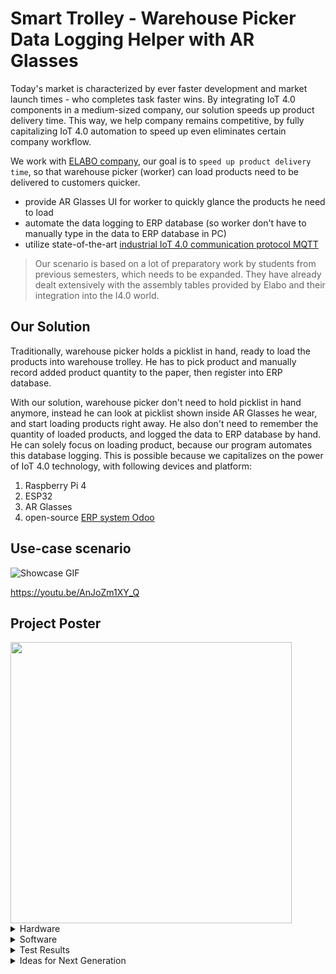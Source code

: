 # Smart Trolley - Warehouse Picker Data Logging Helper with AR Glasses

Today's market is characterized by ever faster development and market launch times - who completes task faster wins. By integrating IoT 4.0 components in a medium-sized company, our solution speeds up product delivery time. This way, we help company remains competitive, by fully capitalizing IoT 4.0 automation to speed up even eliminates certain company workflow. 

We work with [ELABO company](https://www.elabo.com/), our goal is to `speed up product delivery time`, so that warehouse picker (worker) can load products need to be delivered to customers quicker.
- provide AR Glasses UI for worker to quickly glance the products he need to load 
- automate the data logging to ERP database (so worker don't have to manually type in the data to ERP database in PC)
- utilize state-of-the-art [industrial IoT 4.0 communication protocol MQTT](https://mqtt.org/)

> Our scenario is based on a lot of preparatory work by students from previous semesters, which needs to be expanded. They have already dealt extensively with the assembly tables provided by Elabo and their integration into the I4.0 world.

## Our Solution
Traditionally, warehouse picker holds a picklist in hand, ready to load the products into warehouse trolley. He has to pick product and manually record added product quantity to the paper, then register into ERP database.

With our solution, warehouse picker don't need to hold picklist in hand anymore, instead he can look at picklist shown inside AR Glasses he wear, and start loading products right away. He also don't need to remember the quantity of loaded products, and logged the data to ERP database by hand. He can solely focus on loading product, because our program automates this database logging. This is possible because we capitalizes on the power of IoT 4.0 technology, with following devices and platform:
1. Raspberry Pi 4
2. ESP32
3. AR Glasses
4. open-source [ERP system Odoo](https://www.odoo.com/)
## Use-case scenario

![Showcase GIF](https://user-images.githubusercontent.com/75115433/200133023-c3c923bc-36bb-4c16-ad84-4edad348aef3.gif)

https://youtu.be/AnJoZm1XY_Q
## Project Poster
<img src="https://firebasestorage.googleapis.com/v0/b/linemsgapi-v2.appspot.com/o/github%2FProject_Poster.jpg?alt=media&token=e4243d53-64e3-466d-be70-52d5d13d5f4b" width="450" />

<details><summary> Hardware </summary> <p>

## Hardware List

| Part | Present | To buy | ? | Comment |
|------|-----------|-----------|---|-----------|
| ESP32 | | 1 | | |
| Strain gauge sensors | | 3 | | Three different types of strain gauge sensors to test |
| Force sensor | | 1 | | |
| Soldering Accessories | | | 1 | For soldering the sensors |
| AR Glasses | 3 | | | |
| Loudspeaker | | | 1 | |
| Cables | | | 1 | For soldering and for connecting the components |
| Raspberry Pi | 1 | | |  |
| Battery for ESP32 | | 1 | | |

## ESP32 

The ESP32 is an affordable, low-power board with Wi-Fi and dual-mode Bluetooth that enables communication between the weight sensors (which receive and convert the incoming signal from the amplifier) ​​and the Raspberry Pi. The small size, ease of use, the versatility and the large number of GP I/O pins made this board the right choice for the project.

<img src="https://firebasestorage.googleapis.com/v0/b/linemsgapi-v2.appspot.com/o/github%2Fesp32.jpg?alt=media&token=5d0d802b-734a-4583-af8d-c736ad7f016c" width="260" /> <img src="https://firebasestorage.googleapis.com/v0/b/linemsgapi-v2.appspot.com/o/github%2Fesp32-2.jpg?alt=media&token=fd0e7418-a630-4956-9eeb-b677d0709a14" width="250" />

### Analogue Digital Converter => Kali and Mess Library
The Kali and Mess codes were written in C++ using the HX711-ADC library. This code enables the sensors to be calibrated through a tare process like a normal scale (a calibration constant is automatically calculated at the beginning of the program and can then be manually changed thereafter), and the regular measurement of the weight values ​​thereafter. For more information about the HX711-ADC library please see: https://github.com/olkal/HX711_ADC

<img src="https://firebasestorage.googleapis.com/v0/b/linemsgapi-v2.appspot.com/o/github%2Fesp32_pins.png?alt=media&token=1e3b6ce6-72a9-47c0-9970-7190bf96a212" width="500" />

https://randomnerdtutorials.com/getting-started-with-esp32/

### Used Pins
The connection between the ESP32 and the amplifier is made as follows: the GND bases are connected via the blue wire; the VCC pin is connected to the ESP32's Vin pin via the red wire; the data pin (DT) is connected to pin 19 via the green wire; the clock pin (SCK) is connected to pin 18 via the yellow wire. The connection between the amplifier and the strain gauge sensor is described in the "SG Sensors" section.

## DMS Strain Gauge Sensors
### How does the strain gauge sensor work?

The strain gauge sensors calculate the weight on them based on the deformation (stress) caused. The sensor consists of a series of resistors (4 resistors forming the so-called Wheatstone bridge) whose resistance value changes depending on the deformation. The weight of the object placed on the sensor can be calculated from the fluctuations in this value and the corresponding voltage in the circuit.

<img src="https://firebasestorage.googleapis.com/v0/b/linemsgapi-v2.appspot.com/o/github%2Fwheatstone_bridge.png?alt=media&token=9ab676b0-09e7-420d-9f09-171b0ccfadc3" width="250" />

Connection to the sensor is via 2 input wires that power the circuit and 2 output wires. The sensor is connected to the ESP32 via an amplifier which not only amplifies the signal read from the sensor to ESP32 compatible voltage levels (typically in the 0-5V range) but also allows the data read to be synchronized via a clock signal.

### Montage used

The sensor is connected to the amplifier as follows: the black and red wires (corresponding to the input current signal) are connected to pins E- and E+ respectively; the green and gray wires are connected to pins A+ and A-, respectively.

<img src="https://firebasestorage.googleapis.com/v0/b/linemsgapi-v2.appspot.com/o/github%2FDMS_Sensor_to_ESP32_linkage.png?alt=media&token=97b901af-18a2-4215-8847-72b7439fa17a" width="600" />

### Applications
Depending on the application (e.g. weight of the parts used and desired measurement accuracy), 1kg, 5kg or 20kg sensors can be used. Of course, the smaller their nominal value, the higher the absolute accuracy of the sensors, and the relative accuracy stated in the documentation of the sensors is 0.5% of the nominal value. However, this value is actually much higher due to the accumulation of various measurement and signal transmission errors (particularly due to instability in assembly, imperfections in electrical connections, etc.).

The main instability factors were mitigated by an appropriate design of the sensor support structure and housings, which was subsequently improved as described in the "3D Printed Parts" section. The welding (soldering) of the various connections has also been revised and improved, as have the cable connections and their insulation.


## Load Cell
Load cells are a form of force sensor typically used to measure weight.

When a weight is placed on the load cell, the geometry of the load cell changes slightly due to the bending stress experienced by the cell. The change in geometry is then determined by a DMS sensor or a force transducer. DMS sensors are strain gauges, these were described in a previous chapter. In connection with the load cell, force transducers are usually spring bodies made of metal. These convert a geometric deformation into an electrical signal. This electrical signal is then translated into a weight.
For our project we tested several load cells. We chose a load cell with a maximum load capacity of 5 kg because it has the smallest error tolerance and the maximum load capacity is sufficient for our application.

<img src="https://firebasestorage.googleapis.com/v0/b/linemsgapi-v2.appspot.com/o/github%2Floadcell.jpg?alt=media&token=d2fec54b-d42c-4418-9c98-75a8a7b24305" width="400" />


## 3D Printing Parts

The goals for the parts: 
- prioritize safety
- minimize 3D parts material (plastic)
- flexible structure to allow easy modification

To achieve this:
- designed housing that could be mounted on the trolley
- manufactured product modularly (in programmer terms, OOP), separated one big product into different smaller parts, so that any modification will have effect only on smaller parts instead of affecting the whole product
- enhanced its durability, by designing a bumper for the weighing cell, to uniformly distribute the pressure caused by the weight of the boxes


### To-be-assembled product
1st edition

<img src="https://firebasestorage.googleapis.com/v0/b/linemsgapi-v2.appspot.com/o/github%2Fview1.jpg?alt=media&token=39dee274-6a28-4fd0-9583-7e8395eb0613" width="400" />

2nd edition

<img src="https://firebasestorage.googleapis.com/v0/b/linemsgapi-v2.appspot.com/o/github%2Fview2.jpg?alt=media&token=ad5392df-c5d9-477f-982c-ac6cbdd0bd36" width="400" />

3rd edition

<img src="https://firebasestorage.googleapis.com/v0/b/linemsgapi-v2.appspot.com/o/github%2Fview3.jpg?alt=media&token=dcd482cf-cccb-449a-83ba-a8bdaef4ee0c" width="400" />

trolley-mounter

<img src="https://firebasestorage.googleapis.com/v0/b/linemsgapi-v2.appspot.com/o/github%2Fview4.jpg?alt=media&token=ad4263ec-b3f8-41cd-957c-a33037cc340b" width="400" />

### Fully-assembled product

<img src="https://firebasestorage.googleapis.com/v0/b/linemsgapi-v2.appspot.com/o/github%2Fview5.jpg?alt=media&token=eda61c04-3691-41ee-84a4-15b3e008f078" width="400" />

<img src="https://firebasestorage.googleapis.com/v0/b/linemsgapi-v2.appspot.com/o/github%2Fview6.jpg?alt=media&token=0b0f082f-7a3f-4ec5-ba64-ce7c113e4344" width="400" />

</p></details>



<details><summary> Software </summary><p>

## Odoo Mqtt Connector

### General Info
The Odoo Mqtt Connector consists of 3 modules:

1. The connection to the MQTT server running at imi-i40-mqtt.imi.kit.edu in the i40lab VLAN
2. The connection to the Odoo server running at http://imi-odoo-2004.imi.kit.edu:8069 in the i40lab VLAN
3. The main module in which the connections are started and monitored.

Modules 1 and 2 are implemented in the mqttInterface.py and odooInterface.py respectively, but the real communication happens at Module 3.

Module 3 is implemented in odoo_mqtt_connector.py. 
- messages that being published to MQTT broker labeled with topic 'odoo/in' are processed here by Raspberry Pi
- then sent to Odoo in an Odoo-readable format
- Odoo's response is then sent back to MQTT broker labeled with topic 'rpi/odoo/out'

### Run
`python3 ./odoo_mqtt_connector.py`



## Main Communicator
### General Info

Main Communicator consists of just one module implemented in `main.py`.

First, a connection to MQTT broker is established. When messages are received, they are sorted by sender sent times. Then Dict.update() is used to save the latest messages from ESP, Odoo or AR Glasses.

Then the main routine is started. This always checks whether new messages have arrived. If so, the workflow is progressed further, otherwise it waits.

> The dataXChanged variables are single-element lists so they can be passed by reference to `updateData(oldData, newData, changed)`. The content can be changed globally with changed\[0\] = X.

### Run
`python3 ./main.py`

</p></details>











 

<details><summary> Test Results </summary><p>

## Load Cell
### Validation
The deviation of the consecutive readings from each other when the contents of the box are immobile is 2.5 gr, which translates to an error of 0.05%, since the tests were carried out with the 5 kg sensor. This absolute value is relatively constant and independent of the load on it.

The results obtained and their accuracy are highly dependent on the conditions under which the tests were conducted.

In stable conditions and with good support of the body on the sensor, the results turned out to be quite good: an almost constant relative error of 5% of the real value was obtained (variation between 3.3% and 5.6%):

|**Real Weight** |**Read Weight**|**Relative Error**|
|:-----------------: |:--------------------: |:-----------------: |
| 153 g | 159 g | 3.9% |
| 301 g | 311 g | 3.3% |
| 238 g | 246 g | 3.4% |
| 539 g | 567 g | 5.2% |
| 1613 grams | 1690 g | 4.8% |
| 1990 grams | 2101 grams | 5.6% |

If the load is placed on the higher part of the box (farther from the sensor), there will also be a variation in the reading, which is usually lower than the value measured when the weight is on the lower part of the box box (closer to the sensor), even measuring values ​​lower than the real value. The errors measured with this arrangement are around -4% (the negative sign only means an underestimation in relation to the real value).

The biggest mistake, however, turned out to be the instability of the box or the incorrect positioning of the box on the rail. The lateral clearances and the instability of the bottom of the box (due to its direct placement on the chute rollers) cause fluctuations of up to 70 gr, regardless of the load on the boxes.

It is therefore recommended to improve this last point first and to work on it in the future.

### Verification
To verify the purpose (counting the number of items in a box by weight measurements), a first code test was written that calculated an average of 5 and/or 10 measured values ​​after a deviation of more than 40 grams from the one measured in the previous moment value had occurred. Also, after registering this variation, there is a 2-second pause before the average is calculated to allow the values ​​to stabilize.

This attempt proved successful for small loads up to 600 grams, meaning that each piece has a real weight of around 100 grams.
However, in order to successfully use the full range allowed by the sensor (in this case 5 kg), the problems described above must be mitigated in order to reduce the measurement error.

### Battery Life
The battery life test has shown that the battery can operate the ESP32 for about 20 hours at a time.

</p></details>


<details><summary> Ideas for Next Generation </summary><p>

- Combination with RFID antennas or GPS sensor to find trolley in warehouse​
- Visual or audible alerts regarding the inventory status of the trolley​
- Integrate more than one trolley compartment
- Extension of QR code trolley recognition ​
- Add storage compartment (in table for rough orientation)
- Implement ESP program with "Sleep" function so that the battery lasts longer when the trolley is not used.
- Replace the power bank with a lithium cell 18650 to keep the cost of the project low.

 <img src="https://firebasestorage.googleapis.com/v0/b/linemsgapi-v2.appspot.com/o/github%2Fsignal_lighter.png?alt=media&token=ac19fec9-ef74-4955-ab47-552d74801ec8" width="200" />
<img src="https://firebasestorage.googleapis.com/v0/b/linemsgapi-v2.appspot.com/o/github%2Flithium_battery_18650.png?alt=media&token=1866cb0f-37f6-4fac-9970-47489a1c3806" width="200" />

</p></details>
